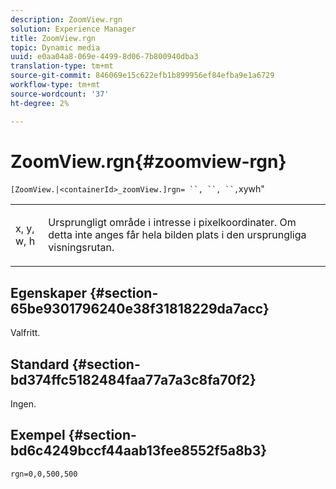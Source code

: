 ```yaml
---
description: ZoomView.rgn
solution: Experience Manager
title: ZoomView.rgn
topic: Dynamic media
uuid: e0aa04a8-069e-4499-8d06-7b800940dba3
translation-type: tm+mt
source-git-commit: 846069e15c622efb1b899956ef84efba9e1a6729
workflow-type: tm+mt
source-wordcount: '37'
ht-degree: 2%

---
```



# ZoomView.rgn{#zoomview-rgn}

` [ZoomView.|<containerId>_zoomView.]rgn= ``, ``, ``, `xywh&quot;

<table id="table_A5BFF854E2064B048BF9AA8D576F7DA2"> 
 <tbody> 
  <tr> 
   <td colname="col1"> <p> <span class="codeph"> x</span>,<span class="codeph"> y</span>,<span class="codeph"> w</span>,<span class="codeph"> h</span> </p> </td> 
   <td colname="col2"> <p> Ursprungligt område i intresse i pixelkoordinater. Om detta inte anges får hela bilden plats i den ursprungliga visningsrutan. </p> </td> 
  </tr> 
 </tbody> 
</table>

## Egenskaper {#section-65be9301796240e38f31818229da7acc}

Valfritt.

## Standard {#section-bd374ffc5182484faa77a7a3c8fa70f2}

Ingen.

## Exempel {#section-bd6c4249bccf44aab13fee8552f5a8b3}

`rgn=0,0,500,500`
